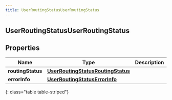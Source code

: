 ```yaml
---
title: UserRoutingStatusUserRoutingStatus
---
```

## UserRoutingStatusUserRoutingStatus


## Properties

| Name | Type | Description | Notes |
| ------------ | ------------- | ------------- | ------------- |
| **routingStatus** | [**UserRoutingStatusRoutingStatus**](UserRoutingStatusRoutingStatus.html) |  |  [optional] |
| **errorInfo** | [**UserRoutingStatusErrorInfo**](UserRoutingStatusErrorInfo.html) |  |  [optional] |
{: class="table table-striped"}



